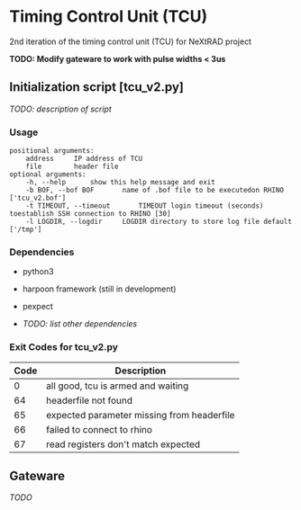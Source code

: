 # Timing Control Unit (TCU)

2nd iteration of the timing control unit (TCU) for NeXtRAD project

**TODO: Modify gateware to work with pulse widths < 3us**

## Initialization script [tcu_v2.py]

*TODO: description of script*

### Usage
```usage: tcu_project [address] [file]
positional arguments:  
    address     IP address of TCU  
    file        header file  
optional arguments:  
    -h, --help      show this help message and exit  
    -b BOF, --bof BOF       name of .bof file to be executedon RHINO ['tcu_v2.bof']  
    -t TIMEOUT, --timeout       TIMEOUT login timeout (seconds) toestablish SSH connection to RHINO [30]  
    -l LOGDIR, --logdir     LOGDIR directory to store log file default ['/tmp']
```  

### Dependencies

*   python3
*   harpoon framework (still in development)
*   pexpect

*   *TODO: list other dependencies*

### Exit Codes for tcu_v2.py
| Code | Description |
| ------ | ------ |
| 0 | all good, tcu is armed and waiting |
| 64 | headerfile not found |
| 65 | expected parameter missing from headerfile |
| 66 | failed to connect to rhino |
| 67 | read registers don't match expected |

## Gateware

*TODO*
